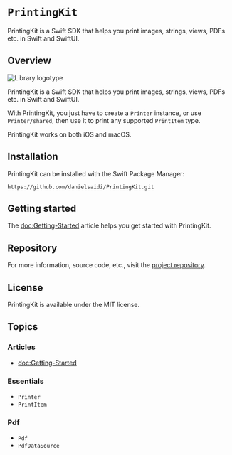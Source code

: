 # ``PrintingKit``

PrintingKit is a Swift SDK that helps you print images, strings, views, PDFs etc. in Swift and SwiftUI.


## Overview

![Library logotype](Logo.png)

PrintingKit is a Swift SDK that helps you print images, strings, views, PDFs etc. in Swift and SwiftUI.

With PrintingKit, you just have to create a ``Printer`` instance, or use ``Printer/shared``, then use it to print any supported ``PrintItem`` type.

PrintingKit works on both iOS and macOS.



## Installation

PrintingKit can be installed with the Swift Package Manager:

```
https://github.com/danielsaidi/PrintingKit.git
```



## Getting started

The <doc:Getting-Started> article helps you get started with PrintingKit.



## Repository

For more information, source code, etc., visit the [project repository](https://github.com/danielsaidi/PrintingKit).



## License

PrintingKit is available under the MIT license.



## Topics

### Articles

- <doc:Getting-Started>

### Essentials

- ``Printer``
- ``PrintItem``

### Pdf

- ``Pdf``
- ``PdfDataSource``
